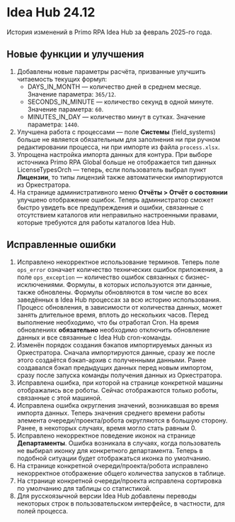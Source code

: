 # Idea Hub 24.12

История изменений в Primo RPA Idea Hub за февраль 2025-го года.


## Новые функции и улучшения

1. Добавлены новые параметры расчёта, призванные улучшить читаемость текущих формул:
   * DAYS_IN_MONTH — количество дней в среднем месяце. Значение параметра: `365/12`.
   * SECONDS_IN_MINUTE — количество секунд в одной минуте. Значение параметра: `60`.
   * MINUTES_IN_DAY — количество минут в сутках. Значение параметра: `1440`.
1. Улучшена работа с процессами — поле **Системы** (field_systems) больше не является обязательным для заполнения ни при ручном редактировании процесса, ни при импорте из файла `process.xlsx`.
1. Упрощена настройка импорта данных для контура. При выборе источника Primo RPA Global больше не отображается тип данных LicenseTypesOrch — теперь, если пользователь выбрал пункт **Лицензии**, то типы лицензий также автоматически импортируются из Оркестратора.
1. На странице административного меню **Отчёты > Отчёт о состоянии** улучшено отображение ошибок. Теперь администратор сможет быстро увидеть все предупреждения и ошибки, связанные с отсутствием каталогов или неправильно настроенными правами, которые требуются для работы каталогов Idea Hub.


## Исправленные ошибки

1. Исправлено некорректное использование терминов. Теперь поле `ops_error` означает количество технических ошибок приложения, а поле `ops_exception` — количество ошибок связанных с бизнес-исключениями. Формулы, в которых используются эти данные, также обновлены. Формулы обновляются в том числе во всех заведённых в Idea Hub процессах за всю историю использования. Процесс обновления, в зависимости от количества данных, может занять длительное время, вплоть до нескольких часов. Перед выполнение необходимо, что бы отработал Cron. На время обновлениях **обязательно** необходимо отключить обновление данных и все связанные с Idea Hub cron-команды.
1. Изменён порядок создания бэкапов импортируемых данных из Оркестратора. Сначала импортируются данные, сразу же после этого создаётся бэкап-архив с полученными данными. Ранее создавался бэкап предыдущих данных перед новым импортом, сразу после запуска команды получения данных из Оркестратора.  
1. Исправлена ошибка, при которой на странице конкретной машины отображались все роботы. Сейчас отображаются только роботы, связанные с этой машиной. 
1. Исправлена ошибка округления значений, возникавшая во время импорта данных. Теперь значения среднего времени работы элемента очереди/проекта/робота округляются в большую сторону. Ранее, в некоторых случаях, время могло стать равным 0. 
1. Исправлено некорректное поведение иконок на странице **Департаменты**. Ошибка возникала в случаях, когда пользователь не выбирал иконку для конкретного департамента. Теперь в подобной ситуации будет отображаться иконка по умолчанию.
1. На странице конкретной очереди/проекта/робота исправлено некорректное отображение общего количества запусков в таблице.
1. На странице конкретной очереди/проекта исправлена сортировка по умолчанию для таблицы со статистикой.
1. Для русскоязычной версии Idea Hub добавлены переводы некоторых строк в пользовательском интерфейсе, в частности, для полей процесса.
